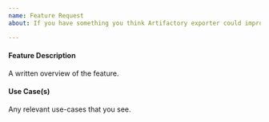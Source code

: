 ```yaml
---
name: Feature Request
about: If you have something you think Artifactory exporter could improve or add support for.

---
```


#### Feature Description

A written overview of the feature.

#### Use Case(s)

Any relevant use-cases that you see.

